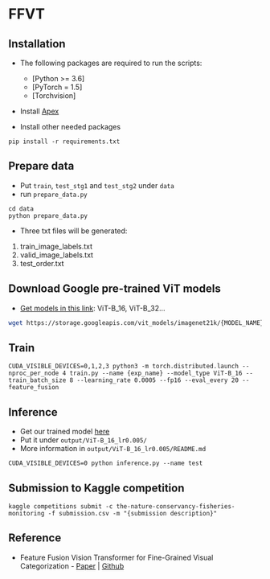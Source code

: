 # FFVT

## Installation

* The following packages are required to run the scripts:
  - [Python >= 3.6]
  - [PyTorch = 1.5]
  - [Torchvision]

* Install [Apex](https://github.com/NVIDIA/apex)
* Install other needed packages
```
pip install -r requirements.txt
```

## Prepare data

* Put `train`, `test_stg1` and `test_stg2` under `data`
* run  `prepare_data.py`
```
cd data
python prepare_data.py
```
* Three txt files will be generated:
1. train_image_labels.txt
2. valid_image_labels.txt
3. test_order.txt

## Download Google pre-trained ViT models

* [Get models in this link](https://console.cloud.google.com/storage/vit_models/): ViT-B_16, ViT-B_32...
```bash
wget https://storage.googleapis.com/vit_models/imagenet21k/{MODEL_NAME}.npz
```

## Train
```
CUDA_VISIBLE_DEVICES=0,1,2,3 python3 -m torch.distributed.launch --nproc_per_node 4 train.py --name {exp_name} --model_type ViT-B_16 --train_batch_size 8 --learning_rate 0.0005 --fp16 --eval_every 20 --feature_fusion
```

## Inference
* Get our trained model [here](https://drive.google.com/file/d/104uZv9ZKWDhNuwHupQobG9UtCb8LeX0M/view?usp=sharing)
* Put it under `output/ViT-B_16_lr0.005/`
* More information in `output/ViT-B_16_lr0.005/README.md`
```
CUDA_VISIBLE_DEVICES=0 python inference.py --name test
```

## Submission to Kaggle competition
```
kaggle competitions submit -c the-nature-conservancy-fisheries-monitoring -f submission.csv -m "{submission description}"
```

## Reference
* Feature Fusion Vision Transformer for Fine-Grained Visual Categorization - [Paper](https://arxiv.org/pdf/2107.02341.pdf) | [Github](https://github.com/Markin-Wang/FFVT)

